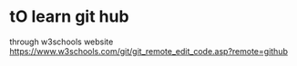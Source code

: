 # tO learn git hub
through w3schools website https://www.w3schools.com/git/git_remote_edit_code.asp?remote=github
